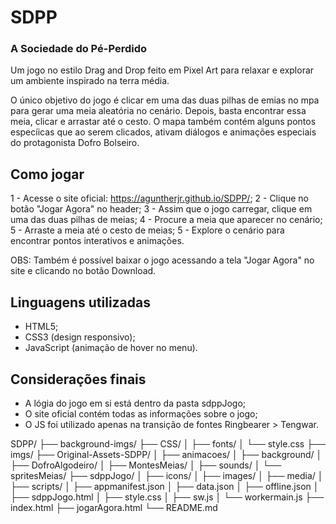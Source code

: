# SDPP

### A Sociedade do Pé-Perdido

Um jogo no estilo Drag and Drop feito em Pixel Art para relaxar e explorar um ambiente inspirado na terra média.

O único objetivo do jogo é clicar em uma das duas pilhas de emias no mpa para gerar uma meia aleatória no cenário.
Depois, basta encontrar essa meia, clicar e arrastar até o cesto.
O mapa também contém alguns pontos especíicas que ao serem clicados, ativam diálogos e animações especiais do protagonista Dofro Bolseiro.


## Como jogar
1 - Acesse o site oficial: https://aguntherjr.github.io/SDPP/;
2 - Clique no botão "Jogar Agora" no header;
3 - Assim que o jogo carregar, clique em uma das duas pilhas de meias;
4 - Procure a meia que aparecer no cenário;
5 - Arraste a meia até o cesto de meias;
5 - Explore o cenário para encontrar pontos interativos e animações.

  OBS: Também é possível baixar o jogo acessando a tela "Jogar Agora" no site e clicando no botão Download.


## Linguagens utilizadas
- HTML5;
- CSS3 (design responsivo);
- JavaScript (animação de hover no menu).


## Considerações finais
- A lógia do jogo em si está dentro da pasta sdppJogo;
- O site oficial contém todas as informações sobre o jogo;
- O JS foi utilizado apenas na transição de fontes Ringbearer > Tengwar.


SDPP/
├── background-imgs/
├── CSS/
│   ├── fonts/
│   └── style.css
├── imgs/
├── Original-Assets-SDPP/
│   ├── animacoes/
│   ├── background/
│   ├── DofroAlgodeiro/
│   ├── MontesMeias/
│   ├── sounds/
│   └── spritesMeias/
├── sdppJogo/
│   ├── icons/
│   ├── images/
│   ├── media/
│   ├── scripts/
│   ├── appmanifest.json
│   ├── data.json
│   ├── offline.json
│   ├── sdppJogo.html
│   ├── style.css
│   ├── sw.js
│   └── workermain.js
├── index.html
├── jogarAgora.html
└── README.md

